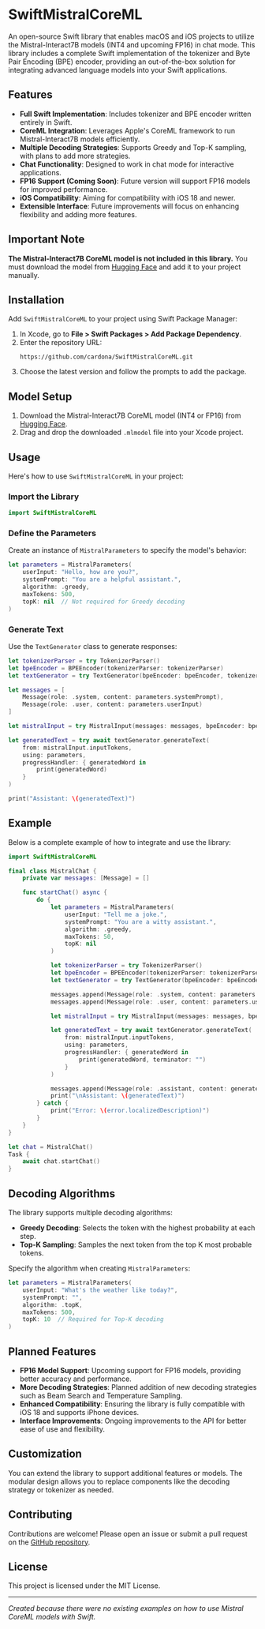 # SwiftMistralCoreML

An open-source Swift library that enables macOS and iOS projects to utilize the Mistral-Interact7B models (INT4 and upcoming FP16) in chat mode. This library includes a complete Swift implementation of the tokenizer and Byte Pair Encoding (BPE) encoder, providing an out-of-the-box solution for integrating advanced language models into your Swift applications.

## Features

- **Full Swift Implementation**: Includes tokenizer and BPE encoder written entirely in Swift.
- **CoreML Integration**: Leverages Apple's CoreML framework to run Mistral-Interact7B models efficiently.
- **Multiple Decoding Strategies**: Supports Greedy and Top-K sampling, with plans to add more strategies.
- **Chat Functionality**: Designed to work in chat mode for interactive applications.
- **FP16 Support (Coming Soon)**: Future version will support FP16 models for improved performance.
- **iOS Compatibility**: Aiming for compatibility with iOS 18 and newer.
- **Extensible Interface**: Future improvements will focus on enhancing flexibility and adding more features.

## Important Note

**The Mistral-Interact7B CoreML model is not included in this library.** You must download the model from [Hugging Face](https://huggingface.co/apple/mistral-coreml) and add it to your project manually.

## Installation

Add `SwiftMistralCoreML` to your project using Swift Package Manager:

1. In Xcode, go to **File > Swift Packages > Add Package Dependency**.
2. Enter the repository URL:
   ```
   https://github.com/cardona/SwiftMistralCoreML.git
   ```
3. Choose the latest version and follow the prompts to add the package.

## Model Setup

1. Download the Mistral-Interact7B CoreML model (INT4 or FP16) from [Hugging Face](https://huggingface.co/apple/mistral-coreml).
2. Drag and drop the downloaded `.mlmodel` file into your Xcode project.

## Usage

Here's how to use `SwiftMistralCoreML` in your project:

### Import the Library

```swift
import SwiftMistralCoreML
```

### Define the Parameters

Create an instance of `MistralParameters` to specify the model's behavior:

```swift
let parameters = MistralParameters(
    userInput: "Hello, how are you?",
    systemPrompt: "You are a helpful assistant.",
    algorithm: .greedy,
    maxTokens: 500,
    topK: nil  // Not required for Greedy decoding
)
```

### Generate Text

Use the `TextGenerator` class to generate responses:

```swift
let tokenizerParser = try TokenizerParser()
let bpeEncoder = BPEEncoder(tokenizerParser: tokenizerParser)
let textGenerator = try TextGenerator(bpeEncoder: bpeEncoder, tokenizerParser: tokenizerParser)

let messages = [
    Message(role: .system, content: parameters.systemPrompt),
    Message(role: .user, content: parameters.userInput)
]

let mistralInput = try MistralInput(messages: messages, bpeEncoder: bpeEncoder, tokenizer: tokenizerParser)

let generatedText = try await textGenerator.generateText(
    from: mistralInput.inputTokens,
    using: parameters,
    progressHandler: { generatedWord in
        print(generatedWord)
    }
)

print("Assistant: \(generatedText)")
```

## Example

Below is a complete example of how to integrate and use the library:

```swift
import SwiftMistralCoreML

final class MistralChat {
    private var messages: [Message] = []

    func startChat() async {
        do {
            let parameters = MistralParameters(
                userInput: "Tell me a joke.",
                systemPrompt: "You are a witty assistant.",
                algorithm: .greedy,
                maxTokens: 50,
                topK: nil
            )

            let tokenizerParser = try TokenizerParser()
            let bpeEncoder = BPEEncoder(tokenizerParser: tokenizerParser)
            let textGenerator = try TextGenerator(bpeEncoder: bpeEncoder, tokenizerParser: tokenizerParser)

            messages.append(Message(role: .system, content: parameters.systemPrompt))
            messages.append(Message(role: .user, content: parameters.userInput))

            let mistralInput = try MistralInput(messages: messages, bpeEncoder: bpeEncoder, tokenizer: tokenizerParser)

            let generatedText = try await textGenerator.generateText(
                from: mistralInput.inputTokens,
                using: parameters,
                progressHandler: { generatedWord in
                    print(generatedWord, terminator: "")
                }
            )

            messages.append(Message(role: .assistant, content: generatedText))
            print("\nAssistant: \(generatedText)")
        } catch {
            print("Error: \(error.localizedDescription)")
        }
    }
}

let chat = MistralChat()
Task {
    await chat.startChat()
}
```

## Decoding Algorithms

The library supports multiple decoding algorithms:

- **Greedy Decoding**: Selects the token with the highest probability at each step.
- **Top-K Sampling**: Samples the next token from the top K most probable tokens.

Specify the algorithm when creating `MistralParameters`:

```swift
let parameters = MistralParameters(
    userInput: "What's the weather like today?",
    systemPrompt: "",
    algorithm: .topK,
    maxTokens: 500,
    topK: 10  // Required for Top-K decoding
)
```

## Planned Features

- **FP16 Model Support**: Upcoming support for FP16 models, providing better accuracy and performance.
- **More Decoding Strategies**: Planned addition of new decoding strategies such as Beam Search and Temperature Sampling.
- **Enhanced Compatibility**: Ensuring the library is fully compatible with iOS 18 and supports iPhone devices.
- **Interface Improvements**: Ongoing improvements to the API for better ease of use and flexibility.

## Customization

You can extend the library to support additional features or models. The modular design allows you to replace components like the decoding strategy or tokenizer as needed.

## Contributing

Contributions are welcome! Please open an issue or submit a pull request on the [GitHub repository](https://github.com/cardona/SwiftMistralCoreML).

## License

This project is licensed under the MIT License.

---

*Created because there were no existing examples on how to use Mistral CoreML models with Swift.*
